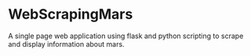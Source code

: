 # WebScrapingMars

A single page web application using flask and python scripting to scrape and display information about mars.
